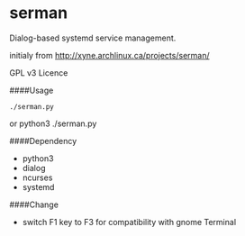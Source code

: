 serman
======

Dialog-based systemd service management.

initialy from http://xyne.archlinux.ca/projects/serman/

GPL v3 Licence

####Usage

    ./serman.py
or
    python3 ./serman.py

####Dependency

* python3
* dialog
* ncurses
* systemd

####Change

* switch F1 key to F3 for compatibility with gnome Terminal

